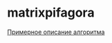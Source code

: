 # matrixpifagora
[Примерное описание алгоритма](http://sergeiyurev.com/kak-samomu-rasschitat-kvadrat-pifagora/)
